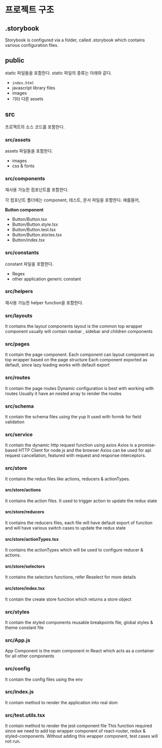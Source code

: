 # 프로젝트 구조

## .storybook

Storybook is configured via a folder, called .storybook which contains various configuration files.

## public

static 파일들을 포함한다. static 파일의 종류는 아래와 같다.

- `index.html`
- javascript library files
- images
- 기타 다른 assets

## src

프로젝트의 소스 코드를 포함한다.

### src/assets

assets 파일들을 포함한다.

- images
- css & fonts

### src/components

재사용 가능한 컴포넌트를 포함한다.

각 컴포넌트 폴더에는 component, 테스트, 문서 파일을 포함한다. 예를들어,

**Button component**

- Button/Button.tsx
- Button/Button.style.tsx
- Button/Button.test.tsx
- Button/Button.stories.tsx
- Button/index.tsx

### src/constants

constant 파일을 포함한다.

- Regex
- other application generic constant

### src/helpers

재사용 가능한 helper function을 포함한다.

### src/layouts

It contains the layout components
layout is the common top wrapper component usually will contain navbar , sidebar and children components

### src/pages

It contain the page component.
Each component can layout component as top wrapper based on the page structure
Each component exported as default, since lazy loading works with default export

### src/routes

It contain the page routes
Dynamic configuration is best with working with routes
Usually it have an nested array to render the routes

### src/schema

It contain the schema files using the yup
It used with formik for field validation

### src/service

It contain the dynamic http request function using axios
Axios is a promise-based HTTP Client for node.js and the browser
Axios can be used for api request cancellation, featured with request and response interceptors.

### src/store

It contains the redux files like actions, reducers & actionTypes.

#### src/store/actions

It contains the action files. It used to trigger action to update the redux state

#### src/store/reducers

It contains the reducers files, each file will have default export of function and will have various switch cases to update the redux state

#### src/store/actionTypes.tsx

It contains the actionTypes which will be used to configure reducer & actions.

#### src/store/selectors

It contains the selectors functions, refer Reselect for more details

#### src/store/index.tsx

It contain the create store function which returns a store object

### src/styles

It contain the styled components reusable breakpoints file, global styles & theme constant file

### src/App.js

App Component is the main component in React which acts as a container for all other components

### src/config

It contain the config files using the env

### src/index.js

It contain method to render the application into real dom

### src/test.utils.tsx

It contain method to render the jest component file
This function required since we need to add top wrapper component of react-router, redux & styled-components. Without adding this wrapper component, test cases will not run.
